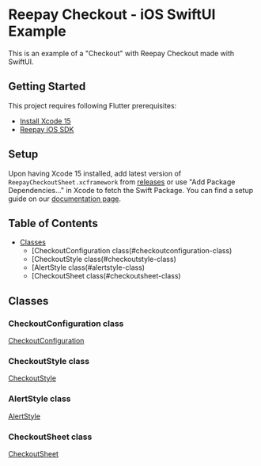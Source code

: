 # Reepay Checkout - iOS SwiftUI Example

This is an example of a "Checkout" with Reepay Checkout made with SwiftUI.

## Getting Started

This project requires following Flutter prerequisites:

- [Install Xcode 15](https://developer.apple.com/xcode/)
- [Reepay iOS SDK](https://github.com/reepay/reepay-ios-spm)

## Setup

Upon having Xcode 15 installed, add latest version of `ReepayCheckoutSheet.xcframework` from [releases](https://github.com/reepay/reepay-ios-spm) or use "Add Package Dependencies..." in Xcode to fetch the Swift Package. You can find a setup guide on our [documentation page](https://optimize-docs.billwerk.com/docs/checkout-sdk-for-ios).

## Table of Contents

- [Classes](#classes)
  - [CheckoutConfiguration class(#checkoutconfiguration-class)
  - [CheckoutStyle class(#checkoutstyle-class)
  - [AlertStyle class(#alertstyle-class)
  - [CheckoutSheet class(#checkoutsheet-class)

## Classes

### CheckoutConfiguration class
[CheckoutConfiguration](https://optimize-docs.billwerk.com/docs/checkoutconfiguration-class)

### CheckoutStyle class
[CheckoutStyle](https://optimize-docs.billwerk.com/docs/checkoutstyle-class)

### AlertStyle class
[AlertStyle](https://optimize-docs.billwerk.com/docs/alertstyle-class)

### CheckoutSheet class
[CheckoutSheet](https://optimize-docs.billwerk.com/docs/checkoutsheet-class)
